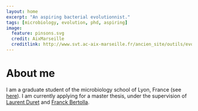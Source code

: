 ```yaml
---
layout: home
excerpt: "An aspiring bacterial evolutionnist."
tags: [microbiology, evolution, phd, aspiring]
image:
  feature: pinsons.svg
  credit: AixMarseille
  creditlink: http://www.svt.ac-aix-marseille.fr/ancien_site/outils/evoluti3/preuves.htm
---
```


# About me

I am a graduate student of the microbiology school of Lyon, France (see
[here](http://spiralconnect.univ-lyon1.fr/webapp/website/website.html?id=3170502&pageId=216831)).
I am currently applying for a master thesis, under the supervision of
[Laurent Duret](https://lbbe.univ-lyon1.fr/-Duret-Laurent-.html) and
[Franck Bertolla](http://www.researchgate.net/profile/Franck_Bertolla).
